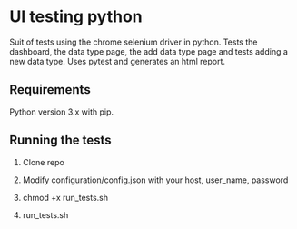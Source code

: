 # UI testing python

Suit of tests using the chrome selenium driver in python. Tests the dashboard, the data type page, the add data type page and tests adding a new data type. Uses pytest and generates an html report.

## Requirements

Python version 3.x with pip.

## Running the tests
1. Clone repo

2. Modify configuration/config.json with your host, user_name, password

3. chmod +x run_tests.sh

4. run_tests.sh

